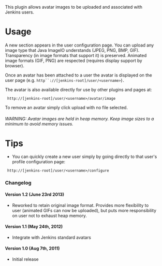 
This plugin allows avatar images to be uploaded and associated with
Jenkins users.

# Usage

A new section appears in the user configuration page. You can upload any
image type that Java ImageIO understands (JPEG, PNG, BMP, GIF).
Transparency (in image formats that support it) is preserved. Animated
image formats (GIF, PNG) are respected (requires display support by
browser).

Once an avatar has been attached to a user the avatar is displayed on
the user page (e.g. `http``://[jenkins-root]/user/<username>`)`.`

The avatar is also available directly for use by other plugins and pages
at:

``` syntaxhighlighter-pre
 http://[jenkins-root]/user/<username>/avatar/image
```

To remove an avatar simply click upload with no file selected.

###### WARNING: Avatar images are held in heap memory. Keep image sizes to a minimum to avoid memory issues.

# Tips

-   You can quickly create a new user simply by going directly to that
    user's profile configuration page:

``` syntaxhighlighter-pre
 http://[jenkins-root]/user/<username>/configure
```

### Changelog

#### Version 1.2 (June 23rd 2013)

-   Reworked to retain original image format. Provides more flexibility
    to user (animated GIFs can now be uploaded), but puts more
    responsibility on user not to exhaust heap memory.

#### Version 1.1 (May 24th, 2012)

-   Integrate with Jenkins standard avatars

#### Version 1.0 (Aug 7th, 2011)

-   Initial release
